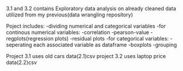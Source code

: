 3.1 and 3.2 contains Exploratory data analysis on already cleaned data utilized from my previous(data wrangling repository)

Poject includes:
-dividing numerical and categorical variables
-for continous numerical variables:
  -correlation
  -pearson-value
  -regplots(regression plots)
  -residual plots
-for categorical variables:
  -seperating each associated variable as dataframe
  -boxplots
  -grouping

  
Project 3.1 uses old cars data(2.1)csv
project 3.2 uses laptop price data(2.2)csv
  
